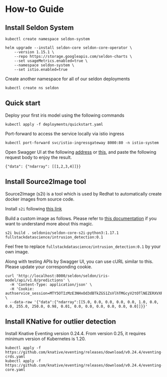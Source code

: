 # How-to Guide
## Install Seldon System 
```shell
kubectl create namespace seldon-system

helm upgrade --install seldon-core seldon-core-operator \
    --version 1.15.1 \
    --repo https://storage.googleapis.com/seldon-charts \
    --set usageMetrics.enabled=true \
    --namespace seldon-system \
    --set istio.enabled=true
```
Create another namespace for all of our seldon deployments
```shell
kubectl create ns seldon
```

## Quick start

Deploy your first iris model using the following commands
```shell
kubectl apply -f deployments/quickstart.yaml
```

Port-forward to access the service locally via istio ingress
```shell
kubectl port-forward svc/istio-ingressgateway 8000:80 -n istio-system
```

Open Swagger UI at the following [address](http://localhost:8000/seldon/seldon/iris-model/api/v1.0/doc/) or [this](http://10.10.10.10:8080/seldon/seldon/iris-model/api/v1.0/doc/), and paste the following request body to enjoy the result.

```shell
{"data": {"ndarray": [[1,2,3,4]]}}
```

## Install Source2Image tool
Source2Image (s2i) is a tool which is used by Redhat to automatically create docker images from source code.

Install `s2i` following [this link](https://github.com/openshift/source-to-image#for-linux)

Build a custom image as follows. Please refer to [this documentation](https://docs.seldon.io/projects/seldon-core/en/v1.16.0/python/python_wrapping_s2i.html) if you want to understand more about this magic.

```shell
s2i build . seldonio/seldon-core-s2i-python3:1.17.1 fullstackdatascience/intrusion_detection:0.1
```

Feel free to replace `fullstackdatascience/intrusion_detection:0.1` by your own image.

Along with testing APIs by Swagger UI, you can use cURL similar to this. Please update your corresponding cookie.
```shell
curl 'http://localhost:8000/seldon/seldon/iris-model/api/v1.0/predictions' \
  -H 'Content-Type: application/json' \
  -H 'Cookie: authservice_session=MTY5OTIzMzE3NHxOd3dBTkZGS1ZsVlhTMGcyV2tOTlNEZERXVXRPVEVaSlZ6ZFNRa0ZKUWpaRVdrOVFSekpLUjBvelZFUlVNazlQV2xSRE0wUktVRkU9fECnA2G0l8e4Suv04Og8lnq1AqT113VuI23RFeq4wHmF' \
  --data-raw '{"data":{"ndarray":[[5.0, 0.0, 0.0, 0.0, 0.0, 1.0, 0.0, 0.0, 255.0, 250.0, 0.98, 0.01, 0.0, 0.0, 0.0, 0.0, 0.0, 0.0]]}}'
```

## Install KNative for outlier detection
Install Knative Eventing version 0.24.4. From version 0.25, it requires minimum version of Kubernetes is 1.20.

```shell
kubectl apply -f https://github.com/knative/eventing/releases/download/v0.24.4/eventing-crds.yaml
kubectl apply -f https://github.com/knative/eventing/releases/download/v0.24.4/eventing-core.yaml
```